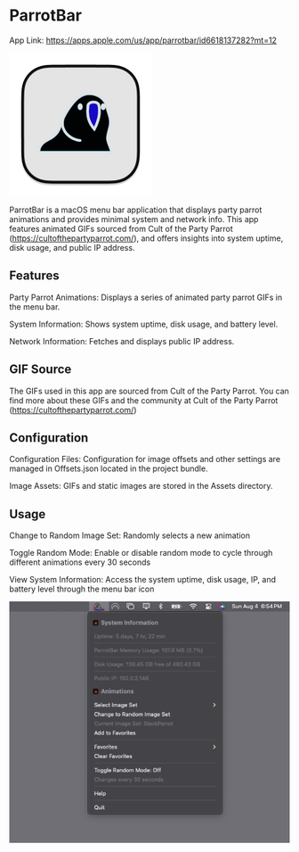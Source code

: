 # ParrotBar

App Link: https://apps.apple.com/us/app/parrotbar/id6618137282?mt=12

![ParrotBar Icon](Assets/256.png)

ParrotBar is a macOS menu bar application that displays party parrot animations and provides minimal system and network info. 
This app features animated GIFs sourced from Cult of the Party Parrot (https://cultofthepartyparrot.com/), and offers insights 
into system uptime, disk usage, and public IP address.

## Features
Party Parrot Animations: Displays a series of animated party parrot GIFs in the menu bar.

System Information: Shows system uptime, disk usage, and battery level.

Network Information: Fetches and displays public IP address.

## GIF Source
The GIFs used in this app are sourced from Cult of the Party Parrot. You can find more about 
these GIFs and the community at Cult of the Party Parrot (https://cultofthepartyparrot.com/)


## Configuration
Configuration Files: Configuration for image offsets and other settings are managed in Offsets.json located in the project bundle.

Image Assets: GIFs and static images are stored in the Assets directory.

## Usage
Change to Random Image Set: Randomly selects a new animation 

Toggle Random Mode: Enable or disable random mode to cycle through different animations every 30 seconds

View System Information: Access the system uptime, disk usage, IP, and battery level through the menu bar icon


![MenuBar Ex](Assets/ParrotBarEx.png)
